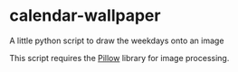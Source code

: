 # calendar-wallpaper
A little python script to draw the weekdays onto an image

This script requires the [Pillow](https://python-pillow.github.io/) library for image processing.
